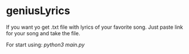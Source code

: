 # geniusLyrics
If you want yo get .txt file with lyrics of your favorite song.
Just paste link for your song and take the file.

For start using: *python3 main.py*
